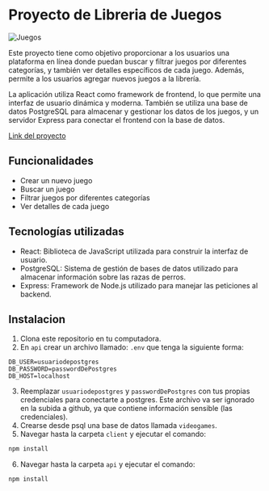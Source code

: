 # Proyecto de Libreria de Juegos

![Juegos](https://res.cloudinary.com/dmz6gyyoo/image/upload/v1678808479/pifce2dw5nprmfngq1ej.png)

Este proyecto tiene como objetivo proporcionar a los usuarios una plataforma en línea donde puedan buscar y filtrar juegos por diferentes categorías, y también ver detalles específicos de cada juego. Además, permite a los usuarios agregar nuevos juegos a la librería.

La aplicación utiliza React como framework de frontend, lo que permite una interfaz de usuario dinámica y moderna. También se utiliza una base de datos PostgreSQL para almacenar y gestionar los datos de los juegos, y un servidor Express para conectar el frontend con la base de datos.

[Link del proyecto](https://gogamesapp.netlify.app/)

## Funcionalidades
- Crear un nuevo juego
- Buscar un juego
- Filtrar juegos por diferentes categorías
- Ver detalles de cada juego

## Tecnologías utilizadas
- React: Biblioteca de JavaScript utilizada para construir la interfaz de usuario.
- PostgreSQL: Sistema de gestión de bases de datos utilizado para almacenar información sobre las razas de perros.
- Express: Framework de Node.js utilizado para manejar las peticiones al backend.

## Instalacion
1. Clona este repositorio en tu computadora.
2. En `api` crear un archivo llamado: `.env` que tenga la siguiente forma:

```env
DB_USER=usuariodepostgres
DB_PASSWORD=passwordDePostgres
DB_HOST=localhost
```
3. Reemplazar `usuariodepostgres` y `passwordDePostgres` con tus propias credenciales para conectarte a postgres. Este archivo va ser ignorado en la subida a github, ya que contiene información sensible (las credenciales).
4. Crearse desde psql una base de datos llamada `videogames`.
5. Navegar hasta la carpeta `client` y ejecutar el comando:
```bash
npm install
```
6. Navegar hasta la carpeta `api` y ejecutar el comando:
```bash
npm install
```
